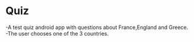 # Quiz
-A test quiz android app with questions about France,England and Greece.  
-The user chooses one of the 3 countries.
